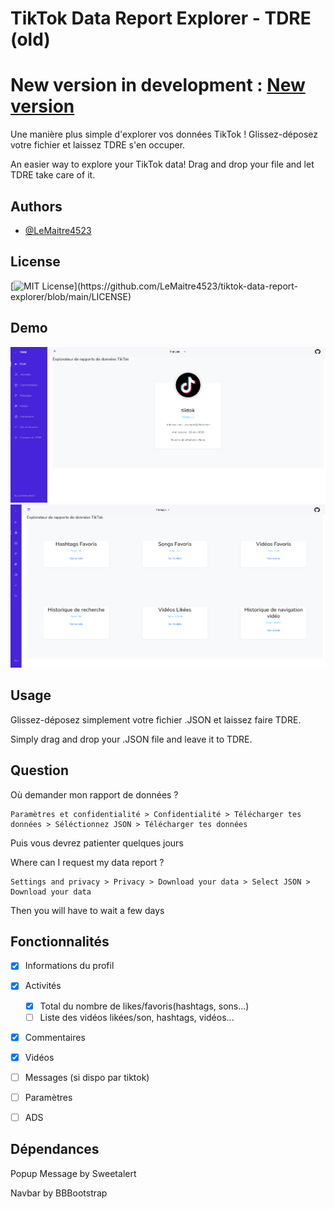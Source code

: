 
# TikTok Data Report Explorer - TDRE (old)

# New version in development : [New version](https://github.com/tiktok-data-report-explorer)

Une manière plus simple d'explorer vos données TikTok !
Glissez-déposez votre fichier et laissez TDRE s'en occuper.

An easier way to explore your TikTok data!
Drag and drop your file and let TDRE take care of it.


## Authors

- [@LeMaitre4523](https://www.github.com/lemaitre4523)


## License

[![MIT License](https://img.shields.io/apm/l/atomic-design-ui.svg?)](https://github.com/LeMaitre4523/tiktok-data-report-explorer/blob/main/LICENSE)


## Demo

<img src=".github/TikTokExemple.png">

<img src=".github/TikTokExemple2.png">


## Usage

Glissez-déposez simplement votre fichier .JSON et laissez faire TDRE.

Simply drag and drop your .JSON file and leave it to TDRE.
## Question

Où demander mon rapport de données ?

```text
Paramètres et confidentialité > Confidentialité > Télécharger tes données > Séléctionnez JSON > Télécharger tes données
```
Puis vous devrez patienter quelques jours


Where can I request my data report ?
```text
Settings and privacy > Privacy > Download your data > Select JSON > Download your data
```
Then you will have to wait a few days 

## Fonctionnalités
- [x] Informations du profil

- [x] Activités
  - [x] Total du nombre de likes/favoris(hashtags, sons...)
  - [ ] Liste des vidéos likées/son, hashtags, vidéos...

- [x] Commentaires

- [x] Vidéos

- [ ] Messages (si dispo par tiktok)

- [ ] Paramètres

- [ ] ADS

## Dépendances
Popup Message by Sweetalert

Navbar by BBBootstrap
